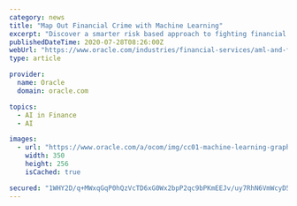 ```yaml
---
category: news
title: "Map Out Financial Crime with Machine Learning"
excerpt: "Discover a smarter risk based approach to fighting financial crime, powered by analytics from Oracle. Learn more."
publishedDateTime: 2020-07-28T08:26:00Z
webUrl: "https://www.oracle.com/industries/financial-services/aml-and-financial-crime-compliance/machine-learning-aml-financial-crime.html"
type: article

provider:
  name: Oracle
  domain: oracle.com

topics:
  - AI in Finance
  - AI

images:
  - url: "https://www.oracle.com/a/ocom/img/cc01-machine-learning-graph-analytics.jpg"
    width: 350
    height: 256
    isCached: true

secured: "1WHY2D/q+MWxqGqP0hQzVcTD6xG0Wx2bpP2qc9bPKmEEJv/uy7RhN6VmWcyD5OIBJfx7K+HhFPLNLkoMtqeeR1MKFokQJVCeRTcKcTNaCxeEcvwZHkXFApS5LDhU77H6id+U7Uo3FmtLWPxt6JpnBZlmxvyVokY8mS+zEe+WVnQl5lMlXti/CJt/+4w7PQOfhhpLISRbHAUkOhjPOs+jwHTeE2jEROawy0zgJQ6ZDgAWGWej/MoDw8RXy7eDgQtaWzKthCUob0YGU0E4LvSAUChJ3qtzrqtvPbyHMzjG/H083B3ve+9pdbAquTH9gBkCRgU1OsnzecF3zQ5D9xl+7g==;Hp4HEJK747vrWa542nAinw=="
---
```


